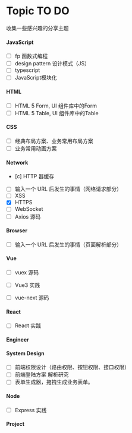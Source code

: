 # Topic TO DO

收集一些感兴趣的分享主题

#### JavaScript

- [ ] fp 函数式编程
- [ ] design pattern 设计模式（JS）
- [ ] typescript
- [ ] JavaScript模块化

#### HTML

- [ ] HTML 5 Form, UI 组件库中的Form
- [ ] HTML 5 Table, UI 组件库中的Table

#### CSS

- [ ] 经典布局方案、业务常用布局方案
- [ ] 业务常用动画方案

#### Network

- [c] HTTP 器缓存
- [ ] 输入一个 URL 后发生的事情（网络请求部分）
- [ ] XSS
- [x] HTTPS
- [ ] WebSocket
- [ ] Axios 源码

#### Browser

- [ ] 输入一个 URL 后发生的事情（页面解析部分）

#### Vue

- [ ] vuex 源码
- [ ] Vue3 实践
- [ ] vue-next 源码


#### React

- [ ] React 实践


#### Engineer

#### System Design

- [ ] 前端权限设计（路由权限、按钮权限、接口权限）
- [ ] 前端登陆方案 解析研究
- [ ] 表单生成器，拖拽生成业务表单。

#### Node

- [ ] Express 实践


#### Project

